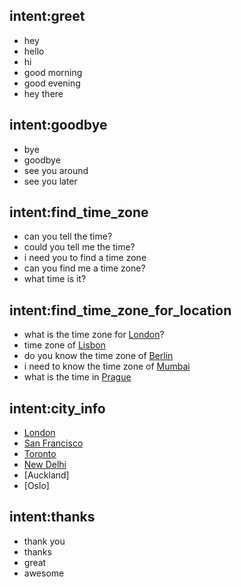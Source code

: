 ## intent:greet
- hey
- hello
- hi
- good morning
- good evening
- hey there

## intent:goodbye
- bye
- goodbye
- see you around
- see you later

## intent:find_time_zone
- can you tell the time?
- could you tell me the time?
- i need you to find a time zone
- can you find me a time zone?
- what time is it?

## intent:find_time_zone_for_location
- what is the time zone for [London](city)?
- time zone of [Lisbon](city)
- do you know the time zone of [Berlin](city)
- i need to know the time zone of [Mumbai](city)
- what is the time in [Prague](city)

## intent:city_info
- [London](city)
- [San Francisco](city)
- [Toronto](city)
- [New Delhi](city)
- [Auckland]
- [Oslo]

## intent:thanks
- thank you
- thanks
- great
- awesome
